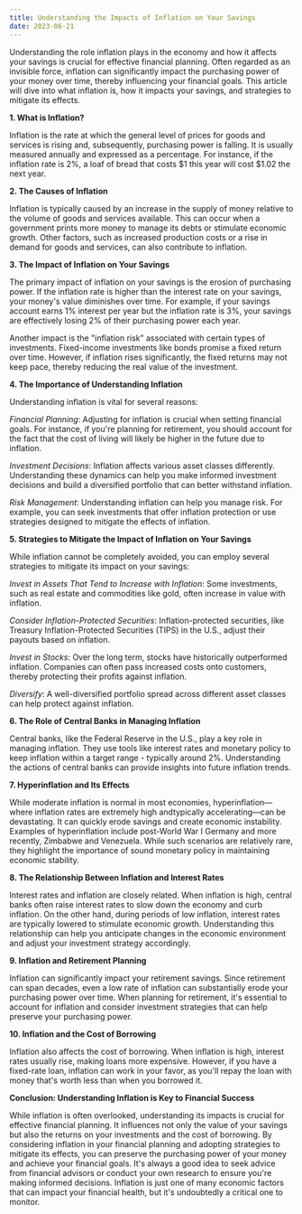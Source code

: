 ```yaml
---
title: Understanding the Impacts of Inflation on Your Savings
date: 2023-06-21
---
```

Understanding the role inflation plays in the economy and how it affects your savings is crucial for effective financial planning. Often regarded as an invisible force, inflation can significantly impact the purchasing power of your money over time, thereby influencing your financial goals. This article will dive into what inflation is, how it impacts your savings, and strategies to mitigate its effects.

**1. What is Inflation?**

Inflation is the rate at which the general level of prices for goods and services is rising and, subsequently, purchasing power is falling. It is usually measured annually and expressed as a percentage. For instance, if the inflation rate is 2%, a loaf of bread that costs $1 this year will cost $1.02 the next year.

**2. The Causes of Inflation**

Inflation is typically caused by an increase in the supply of money relative to the volume of goods and services available. This can occur when a government prints more money to manage its debts or stimulate economic growth. Other factors, such as increased production costs or a rise in demand for goods and services, can also contribute to inflation.

**3. The Impact of Inflation on Your Savings**

The primary impact of inflation on your savings is the erosion of purchasing power. If the inflation rate is higher than the interest rate on your savings, your money's value diminishes over time. For example, if your savings account earns 1% interest per year but the inflation rate is 3%, your savings are effectively losing 2% of their purchasing power each year.

Another impact is the "inflation risk" associated with certain types of investments. Fixed-income investments like bonds promise a fixed return over time. However, if inflation rises significantly, the fixed returns may not keep pace, thereby reducing the real value of the investment.

**4. The Importance of Understanding Inflation**

Understanding inflation is vital for several reasons:

*Financial Planning*: Adjusting for inflation is crucial when setting financial goals. For instance, if you're planning for retirement, you should account for the fact that the cost of living will likely be higher in the future due to inflation.

*Investment Decisions*: Inflation affects various asset classes differently. Understanding these dynamics can help you make informed investment decisions and build a diversified portfolio that can better withstand inflation.

*Risk Management*: Understanding inflation can help you manage risk. For example, you can seek investments that offer inflation protection or use strategies designed to mitigate the effects of inflation.

**5. Strategies to Mitigate the Impact of Inflation on Your Savings**

While inflation cannot be completely avoided, you can employ several strategies to mitigate its impact on your savings:

*Invest in Assets That Tend to Increase with Inflation*: Some investments, such as real estate and commodities like gold, often increase in value with inflation.

*Consider Inflation-Protected Securities*: Inflation-protected securities, like Treasury Inflation-Protected Securities (TIPS) in the U.S., adjust their payouts based on inflation.

*Invest in Stocks*: Over the long term, stocks have historically outperformed inflation. Companies can often pass increased costs onto customers, thereby protecting their profits against inflation.

*Diversify*: A well-diversified portfolio spread across different asset classes can help protect against inflation.

**6. The Role of Central Banks in Managing Inflation**

Central banks, like the Federal Reserve in the U.S., play a key role in managing inflation. They use tools like interest rates and monetary policy to keep inflation within a target range - typically around 2%. Understanding the actions of central banks can provide insights into future inflation trends.

**7. Hyperinflation and Its Effects**

While moderate inflation is normal in most economies, hyperinflation—where inflation rates are extremely high andtypically accelerating—can be devastating. It can quickly erode savings and create economic instability. Examples of hyperinflation include post-World War I Germany and more recently, Zimbabwe and Venezuela. While such scenarios are relatively rare, they highlight the importance of sound monetary policy in maintaining economic stability.

**8. The Relationship Between Inflation and Interest Rates**

Interest rates and inflation are closely related. When inflation is high, central banks often raise interest rates to slow down the economy and curb inflation. On the other hand, during periods of low inflation, interest rates are typically lowered to stimulate economic growth. Understanding this relationship can help you anticipate changes in the economic environment and adjust your investment strategy accordingly.

**9. Inflation and Retirement Planning**

Inflation can significantly impact your retirement savings. Since retirement can span decades, even a low rate of inflation can substantially erode your purchasing power over time. When planning for retirement, it's essential to account for inflation and consider investment strategies that can help preserve your purchasing power.

**10. Inflation and the Cost of Borrowing**

Inflation also affects the cost of borrowing. When inflation is high, interest rates usually rise, making loans more expensive. However, if you have a fixed-rate loan, inflation can work in your favor, as you'll repay the loan with money that's worth less than when you borrowed it.

**Conclusion: Understanding Inflation is Key to Financial Success**

While inflation is often overlooked, understanding its impacts is crucial for effective financial planning. It influences not only the value of your savings but also the returns on your investments and the cost of borrowing. By considering inflation in your financial planning and adopting strategies to mitigate its effects, you can preserve the purchasing power of your money and achieve your financial goals. It's always a good idea to seek advice from financial advisors or conduct your own research to ensure you're making informed decisions. Inflation is just one of many economic factors that can impact your financial health, but it's undoubtedly a critical one to monitor.